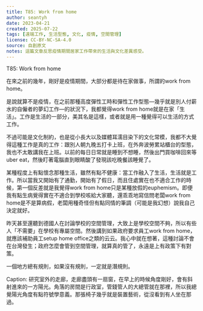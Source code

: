 ```yaml
---
title: T85: Work from home
author: seantyh
date: 2023-04-21
created: 2025-07-22
tags: [遠端工作, 生活型態, 文化, 疫情, 空間管理]
license: CC-BY-NC-SA-4.0
source: 自創原文
notes: 這篇文章反思疫情期間居家工作帶來的生活與文化差異感受。
---
```

T85: Work from home

在來之前的幾年，剛好是疫情期間，大部分都是待在家做事，所謂的work from home。

是說就算不是疫情，在之前那種高度彈性工時和彈性工作型態—幾乎就是別人付薪水的自僱者的夢幻工作—的狀況下，我都覺得work from home就是在家「生活」。工作是生活的一部分，美其名是這樣，或者就是用一種覺得可以生活的方式工作。

不過可能是文化制約，也是從小長大以及媒體耳濡目染下的文化常模，我都不大覺得這種工作是真的工作：跟別人朝九晚五打卡上班，在外奔波勞累站櫃台的型態，我也不太敢講我在上班。以前的每日日常就是睡到不想睡，然後出門買咖啡回來等uber eat，然後盯著電腦直到眼睛酸了發現該吃晚餐該睡覺了。

某種程度上有點懷念那種生活，雖然有點不健康：當工作融入了生活，生活就是工作。所以當我又開始有了通勤，開始有了假日，而且住處實在也不適合工作的時候，第一個反差就是我覺得work from home只是某種放假的euphemism。即便我有點生病覺得實在不適合到學校咳給大家聽，還乖乖地寫信問老闆work from home是不是算病假，老闆用種奇怪但有點同情的筆調（可能是我幻想）說我自己決定就好。

昨天甚至還聽到德國人在討論學校的空間管理，大致上是學校空間不夠，所以有些人「不需要」在學校有專屬空間。然後講到如果政府要求員工work from home，就應該補助員工setup home office之類的云云。我心中就在想著，這種討論不會在台灣發生；政府怎麼會管到空間管理，就算真的管了，永遠是上有政策下有對策。

一個地方總有規則，如果沒有規則，一定就是潛規則。

Caption: 研究室外的走廊，走廊盡頭有一扇窗，在早上的時候角度剛好，會有斜射進來的一方陽光。角落的房間是行政室，管錢管人的大總管就在那裡，所以我總覺陽光角度有點符號學意義。那張椅子幾乎就是裝置藝術，從沒看到有人坐在那過。